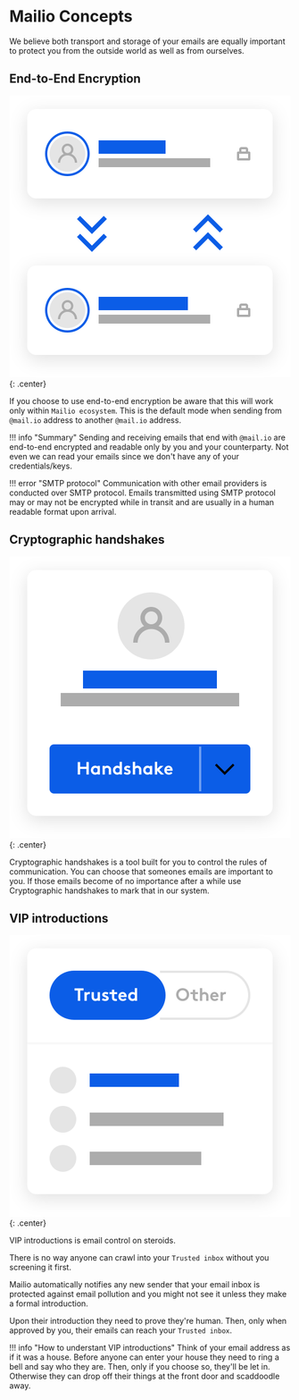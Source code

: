 # Mailio Concepts

We believe both transport and storage of your emails are equally important to protect you from the outside world as well as from ourselves. 

## End-to-End Encryption

![Claim email](/img/img-trust.svg){: .center}

If you choose to use end-to-end encryption be aware that this will work only within `Mailio ecosystem`. This is the default mode when sending from `@mail.io` address to another `@mail.io` address. 

!!! info "Summary"
    Sending and receiving emails that end with `@mail.io` are end-to-end encrypted and readable only by you and your counterparty. Not even we can read your emails since we don't have any of your credentials/keys. 

!!! error "SMTP protocol"
    Communication with other email providers is conducted over SMTP protocol. Emails transmitted using SMTP protocol may or may not be encrypted while in transit and are usually in a human readable format upon arrival.

## Cryptographic handshakes

![Handshakes](/img/img-handshake.svg){: .center}

Cryptographic handshakes is a tool built for you to control the rules of communication. You can choose that someones emails are important to you. If those emails become of no importance after a while use Cryptographic handshakes to mark that in our system. 

## VIP introductions

![Handshakes](/img/img-inbox.svg){: .center}

VIP introductions is email control on steroids. 

There is no way anyone can crawl into your `Trusted inbox` without you screening it first. 

Mailio automatically notifies any new sender that your email inbox is protected against email pollution and you might not see it unless they make a formal introduction. 

Upon their introduction they need to prove they're human. Then, only when approved by you, their emails can reach your `Trusted inbox`. 

!!! info "How to understant VIP introductions"
    Think of your email address as if it was a house. Before anyone can enter your house they need to ring a bell and say who they are. Then, only if you choose so, they'll be let in. Otherwise they can drop off their things at the front door and scaddoodle away.